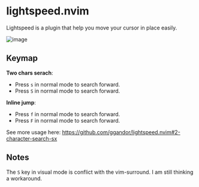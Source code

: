 # lightspeed.nvim

Lightspeed is a plugin that help you move your cursor in place easily.

![image](https://github.com/ggandor/lightspeed.nvim/blob/media/intro_img2_incremental_labeling.gif?raw=true)

## Keymap

**Two chars serach**:

* Press `s` in normal mode to search forward.
* Press `S` in normal mode to search forward.

**Inline jump**:

* Press `f` in normal mode to search forward.
* Press `F` in normal mode to search forward.

See more usage here: https://github.com/ggandor/lightspeed.nvim#2-character-search-sx

## Notes

The `S` key in visual mode is conflict with the vim-surround. I am still thinking a workaround.
